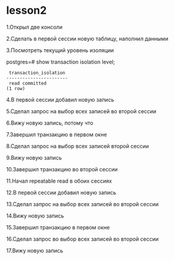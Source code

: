 # lesson2

1.Открыл две консоли 

2.Сделать в первой сессии новую таблицу, наполнил данными

3.Посмотреть текущий уровень изоляции

postgres=# show transaction isolation level;
```
 transaction_isolation
-----------------------
 read committed
(1 row)
```
4.В первой сессии добавил новую запись

5.Сделал запрос на выбор всех записей во второй сессии

6.Вижу новую запись, потому что

7.Завершил транзакцию в первом окне

8.Сделал запрос на выбор всех записей второй сессии

9.Вижу новую запись

10.Завершил транзакцию во второй сессии

11.Начал repeatable read в обоих сессиях

12.В первой сессии добавил новую запись

13.Сделал запрос на выбор всех записей во второй сессии

14.Вижу новую запись

15.Завершил транзакцию в первом окне

16.Сделал запрос во выбор всех записей во второй сессии

17.Вижу новую запись
